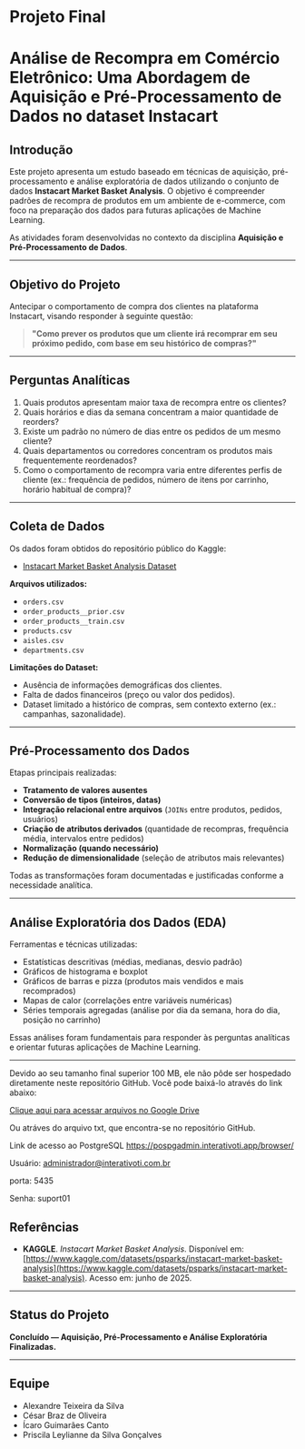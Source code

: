 # Projeto Final

# Análise de Recompra em Comércio Eletrônico: Uma Abordagem de Aquisição e Pré-Processamento de Dados no dataset Instacart

## Introdução

Este projeto apresenta um estudo baseado em técnicas de aquisição, pré-processamento e análise exploratória de dados utilizando o conjunto de dados **Instacart Market Basket Analysis**. O objetivo é compreender padrões de recompra de produtos em um ambiente de e-commerce, com foco na preparação dos dados para futuras aplicações de Machine Learning.

As atividades foram desenvolvidas no contexto da disciplina **Aquisição e Pré-Processamento de Dados**.

---

## Objetivo do Projeto

Antecipar o comportamento de compra dos clientes na plataforma Instacart, visando responder à seguinte questão:

> **"Como prever os produtos que um cliente irá recomprar em seu próximo pedido, com base em seu histórico de compras?"**

---

##  Perguntas Analíticas

1. Quais produtos apresentam maior taxa de recompra entre os clientes?
2. Quais horários e dias da semana concentram a maior quantidade de reorders?
3. Existe um padrão no número de dias entre os pedidos de um mesmo cliente?
4. Quais departamentos ou corredores concentram os produtos mais frequentemente reordenados?
5. Como o comportamento de recompra varia entre diferentes perfis de cliente (ex.: frequência de pedidos, número de itens por carrinho, horário habitual de compra)?

---

## Coleta de Dados

Os dados foram obtidos do repositório público do Kaggle:

- [Instacart Market Basket Analysis Dataset](https://www.kaggle.com/datasets/psparks/instacart-market-basket-analysis)

**Arquivos utilizados:**
- `orders.csv`
- `order_products__prior.csv`
- `order_products__train.csv`
- `products.csv`
- `aisles.csv`
- `departments.csv`

**Limitações do Dataset:**
- Ausência de informações demográficas dos clientes.
- Falta de dados financeiros (preço ou valor dos pedidos).
- Dataset limitado a histórico de compras, sem contexto externo (ex.: campanhas, sazonalidade).

---

## Pré-Processamento dos Dados

Etapas principais realizadas:

- **Tratamento de valores ausentes**  
- **Conversão de tipos (inteiros, datas)**
- **Integração relacional entre arquivos** (`JOINs` entre produtos, pedidos, usuários)
- **Criação de atributos derivados** (quantidade de recompras, frequência média, intervalos entre pedidos)
- **Normalização (quando necessário)**
- **Redução de dimensionalidade** (seleção de atributos mais relevantes)

Todas as transformações foram documentadas e justificadas conforme a necessidade analítica.

---

## Análise Exploratória dos Dados (EDA)

Ferramentas e técnicas utilizadas:

- Estatísticas descritivas (médias, medianas, desvio padrão)
- Gráficos de histograma e boxplot
- Gráficos de barras e pizza (produtos mais vendidos e mais recomprados)
- Mapas de calor (correlações entre variáveis numéricas)
- Séries temporais agregadas (análise por dia da semana, hora do dia, posição no carrinho)

Essas análises foram fundamentais para responder às perguntas analíticas e orientar futuras aplicações de Machine Learning.

---
Devido ao seu tamanho final superior 100 MB, ele não pôde ser hospedado diretamente neste repositório GitHub.
Você pode baixá-lo através do link abaixo:

[Clique aqui para acessar arquivos no Google Drive](https://drive.google.com/drive/folders/1DQar2vxabo_mPO0yLvIkUxy_TWzMNZl4?usp=sharing)

Ou atráves do arquivo txt, que encontra-se no repositório GitHub.

Link de acesso ao PostgreSQL
https://pospgadmin.interativoti.app/browser/

Usuário: administrador@interativoti.com.br

porta: 5435

Senha: suport01

## Referências

- **KAGGLE**. *Instacart Market Basket Analysis*. Disponível em: [https://www.kaggle.com/datasets/psparks/instacart-market-basket-analysis](https://www.kaggle.com/datasets/psparks/instacart-market-basket-analysis). Acesso em: junho de 2025.

---

## Status do Projeto

**Concluído — Aquisição, Pré-Processamento e Análise Exploratória Finalizadas.**  

---

## Equipe

- Alexandre Teixeira da Silva
- César Braz de Oliveira
- Ícaro Guimarães Canto
- Priscila Leylianne da Silva Gonçalves
